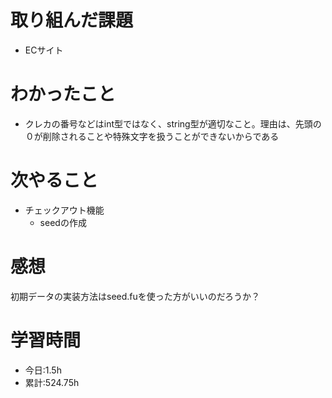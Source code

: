 # 取り組んだ課題
- ECサイト
# わかったこと
- クレカの番号などはint型ではなく、string型が適切なこと。理由は、先頭の０が削除されることや特殊文字を扱うことができないからである
# 次やること
- チェックアウト機能
  - seedの作成
# 感想
初期データの実装方法はseed.fuを使った方がいいのだろうか？
# 学習時間
- 今日:1.5h
- 累計:524.75h